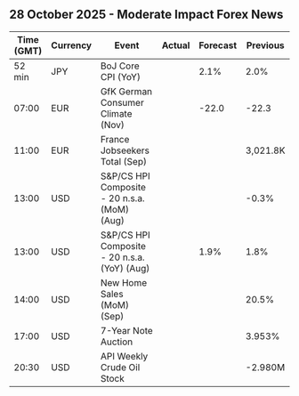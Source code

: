 ## 28 October 2025 - Moderate Impact Forex News

| Time (GMT) | Currency | Event | Actual | Forecast | Previous |
|------|----------|-------|--------|----------|----------|
| 52 min | JPY | BoJ Core CPI (YoY) |  | 2.1% | 2.0% |
| 07:00 | EUR | GfK German Consumer Climate (Nov) |  | -22.0 | -22.3 |
| 11:00 | EUR | France Jobseekers Total (Sep) |  |  | 3,021.8K |
| 13:00 | USD | S&P/CS HPI Composite - 20 n.s.a. (MoM) (Aug) |  |  | -0.3% |
| 13:00 | USD | S&P/CS HPI Composite - 20 n.s.a. (YoY) (Aug) |  | 1.9% | 1.8% |
| 14:00 | USD | New Home Sales (MoM) (Sep) |  |  | 20.5% |
| 17:00 | USD | 7-Year Note Auction |  |  | 3.953% |
| 20:30 | USD | API Weekly Crude Oil Stock |  |  | -2.980M |
